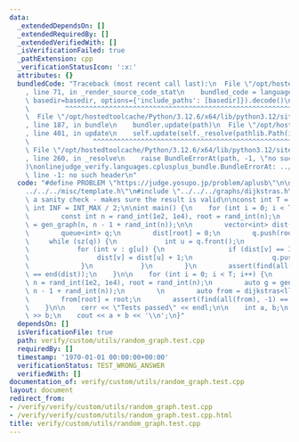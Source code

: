 ```yaml
---
data:
  _extendedDependsOn: []
  _extendedRequiredBy: []
  _extendedVerifiedWith: []
  _isVerificationFailed: true
  _pathExtension: cpp
  _verificationStatusIcon: ':x:'
  attributes: {}
  bundledCode: "Traceback (most recent call last):\n  File \"/opt/hostedtoolcache/Python/3.12.6/x64/lib/python3.12/site-packages/onlinejudge_verify/documentation/build.py\"\
    , line 71, in _render_source_code_stat\n    bundled_code = language.bundle(stat.path,\
    \ basedir=basedir, options={'include_paths': [basedir]}).decode()\n          \
    \         ^^^^^^^^^^^^^^^^^^^^^^^^^^^^^^^^^^^^^^^^^^^^^^^^^^^^^^^^^^^^^^^^^^^^^^^^^^^^^^^^^\n\
    \  File \"/opt/hostedtoolcache/Python/3.12.6/x64/lib/python3.12/site-packages/onlinejudge_verify/languages/cplusplus.py\"\
    , line 187, in bundle\n    bundler.update(path)\n  File \"/opt/hostedtoolcache/Python/3.12.6/x64/lib/python3.12/site-packages/onlinejudge_verify/languages/cplusplus_bundle.py\"\
    , line 401, in update\n    self.update(self._resolve(pathlib.Path(included), included_from=path))\n\
    \                ^^^^^^^^^^^^^^^^^^^^^^^^^^^^^^^^^^^^^^^^^^^^^^^^^^^^^^^^^\n \
    \ File \"/opt/hostedtoolcache/Python/3.12.6/x64/lib/python3.12/site-packages/onlinejudge_verify/languages/cplusplus_bundle.py\"\
    , line 260, in _resolve\n    raise BundleErrorAt(path, -1, \"no such header\"\
    )\nonlinejudge_verify.languages.cplusplus_bundle.BundleErrorAt: ../../../graphs/dijkstras.h:\
    \ line -1: no such header\n"
  code: "#define PROBLEM \"https://judge.yosupo.jp/problem/aplusb\"\n\n#include \"\
    ../../../misc/template.h\"\n#include \"../../../graphs/dijkstras.h\"\n\n// Just\
    \ a sanity check - makes sure the result is valid\n\nconst int T = 100;\nconst\
    \ int INF = INT_MAX / 2;\n\nint main() {\n    for (int i = 0; i < T; i++) {\n\
    \        const int n = rand_int(1e2, 1e4), root = rand_int(n);\n        auto g\
    \ = gen_graph(n, n - 1 + rand_int(n));\n\n        vector<int> dist(n, INF);\n\
    \        queue<int> q;\n        dist[root] = 0;\n        q.push(root);\n\n   \
    \     while (sz(q)) {\n            int u = q.front();\n            q.pop();\n\
    \            for (int v : g[u]) {\n                if (dist[v] == INF) {\n   \
    \                 dist[v] = dist[u] + 1;\n                    q.push(v);\n   \
    \             }\n            }\n        }\n        assert(find(all(dist), INF)\
    \ == end(dist));\n    }\n\n    for (int i = 0; i < T; i++) {\n        const int\
    \ n = rand_int(1e2, 1e4), root = rand_int(n);\n        auto g = gen_weighted_graph(n,\
    \ n - 1 + rand_int(n));\n        \n        auto from = dijkstras<ll>(g, root).second;\n\
    \        from[root] = root;\n        assert(find(all(from), -1) == end(from));\n\
    \    }\n\n    cerr << \"Tests passed\" << endl;\n\n    int a, b;\n    cin >> a\
    \ >> b;\n    cout << a + b << '\\n';\n}"
  dependsOn: []
  isVerificationFile: true
  path: verify/custom/utils/random_graph.test.cpp
  requiredBy: []
  timestamp: '1970-01-01 00:00:00+00:00'
  verificationStatus: TEST_WRONG_ANSWER
  verifiedWith: []
documentation_of: verify/custom/utils/random_graph.test.cpp
layout: document
redirect_from:
- /verify/verify/custom/utils/random_graph.test.cpp
- /verify/verify/custom/utils/random_graph.test.cpp.html
title: verify/custom/utils/random_graph.test.cpp
---
```

